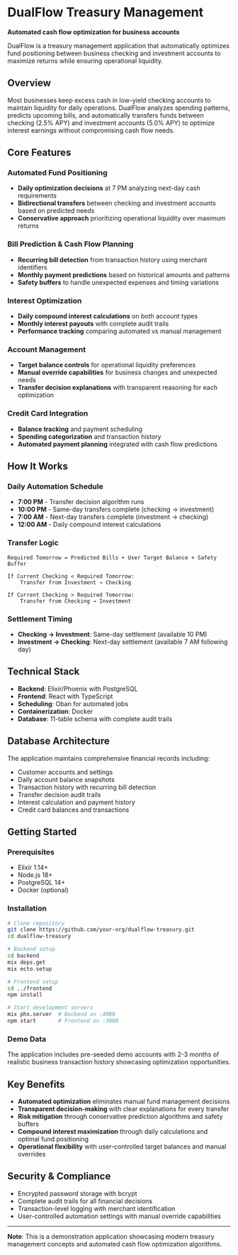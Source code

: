 # DualFlow Treasury Management

**Automated cash flow optimization for business accounts**

DualFlow is a treasury management application that automatically optimizes fund positioning between business checking and investment accounts to maximize returns while ensuring operational liquidity.

## Overview

Most businesses keep excess cash in low-yield checking accounts to maintain liquidity for daily operations. DualFlow analyzes spending patterns, predicts upcoming bills, and automatically transfers funds between checking (2.5% APY) and investment accounts (5.0% APY) to optimize interest earnings without compromising cash flow needs.

## Core Features

### Automated Fund Positioning
- **Daily optimization decisions** at 7 PM analyzing next-day cash requirements
- **Bidirectional transfers** between checking and investment accounts based on predicted needs
- **Conservative approach** prioritizing operational liquidity over maximum returns

### Bill Prediction & Cash Flow Planning
- **Recurring bill detection** from transaction history using merchant identifiers
- **Monthly payment predictions** based on historical amounts and patterns
- **Safety buffers** to handle unexpected expenses and timing variations

### Interest Optimization
- **Daily compound interest calculations** on both account types
- **Monthly interest payouts** with complete audit trails
- **Performance tracking** comparing automated vs manual management

### Account Management
- **Target balance controls** for operational liquidity preferences
- **Manual override capabilities** for business changes and unexpected needs
- **Transfer decision explanations** with transparent reasoning for each optimization

### Credit Card Integration
- **Balance tracking** and payment scheduling
- **Spending categorization** and transaction history
- **Automated payment planning** integrated with cash flow predictions

## How It Works

### Daily Automation Schedule
- **7:00 PM** - Transfer decision algorithm runs
- **10:00 PM** - Same-day transfers complete (checking → investment)
- **7:00 AM** - Next-day transfers complete (investment → checking)
- **12:00 AM** - Daily compound interest calculations

### Transfer Logic
```
Required Tomorrow = Predicted Bills + User Target Balance + Safety Buffer

If Current Checking < Required Tomorrow:
    Transfer from Investment → Checking

If Current Checking > Required Tomorrow:
    Transfer from Checking → Investment
```

### Settlement Timing
- **Checking → Investment**: Same-day settlement (available 10 PM)
- **Investment → Checking**: Next-day settlement (available 7 AM following day)

## Technical Stack

- **Backend**: Elixir/Phoenix with PostgreSQL
- **Frontend**: React with TypeScript
- **Scheduling**: Oban for automated jobs
- **Containerization**: Docker
- **Database**: 11-table schema with complete audit trails

## Database Architecture

The application maintains comprehensive financial records including:
- Customer accounts and settings
- Daily account balance snapshots
- Transaction history with recurring bill detection
- Transfer decision audit trails
- Interest calculation and payment history
- Credit card balances and transactions

## Getting Started

### Prerequisites
- Elixir 1.14+
- Node.js 18+
- PostgreSQL 14+
- Docker (optional)

### Installation
```bash
# Clone repository
git clone https://github.com/your-org/dualflow-treasury.git
cd dualflow-treasury

# Backend setup
cd backend
mix deps.get
mix ecto.setup

# Frontend setup
cd ../frontend
npm install

# Start development servers
mix phx.server  # Backend on :4000
npm start       # Frontend on :3000
```

### Demo Data
The application includes pre-seeded demo accounts with 2-3 months of realistic business transaction history showcasing optimization opportunities.

## Key Benefits

- **Automated optimization** eliminates manual fund management decisions
- **Transparent decision-making** with clear explanations for every transfer
- **Risk mitigation** through conservative prediction algorithms and safety buffers
- **Compound interest maximization** through daily calculations and optimal fund positioning
- **Operational flexibility** with user-controlled target balances and manual overrides

## Security & Compliance

- Encrypted password storage with bcrypt
- Complete audit trails for all financial decisions
- Transaction-level logging with merchant identification
- User-controlled automation settings with manual override capabilities

---

**Note**: This is a demonstration application showcasing modern treasury management concepts and automated cash flow optimization algorithms.
